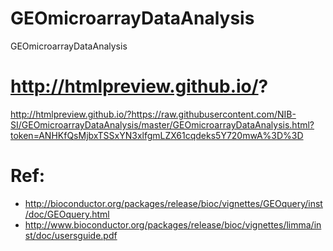 # GEOmicroarrayDataAnalysis
GEOmicroarrayDataAnalysis

# http://htmlpreview.github.io/?
http://htmlpreview.github.io/?https://raw.githubusercontent.com/NIB-SI/GEOmicroarrayDataAnalysis/master/GEOmicroarrayDataAnalysis.html?token=ANHKfQsMjbxTSSxYN3xlfgmLZX61cqdeks5Y720mwA%3D%3D

# Ref:
* http://bioconductor.org/packages/release/bioc/vignettes/GEOquery/inst/doc/GEOquery.html
* http://www.bioconductor.org/packages/release/bioc/vignettes/limma/inst/doc/usersguide.pdf
